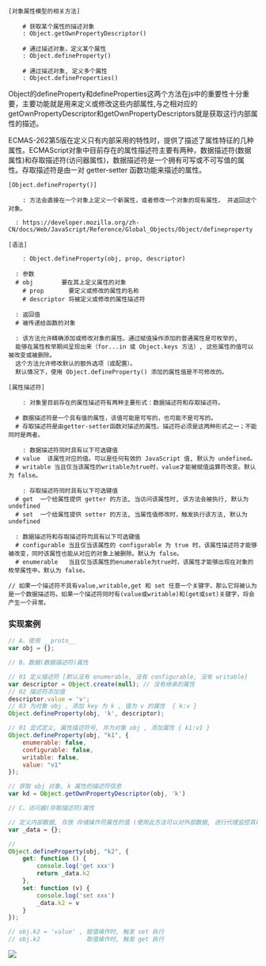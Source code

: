 
```
[对象属性模型的相关方法]

	# 获取某个属性的描述对象
	: Object.getOwnPropertyDescriptor()

	# 通过描述对象，定义某个属性
	: Object.defineProperty()

	# 通过描述对象, 定义多个属性
	: Object.defineProperties()
```

Object的defineProperty和defineProperties这两个方法在js中的重要性十分重要，主要功能就是用来定义或修改这些内部属性,与之相对应的getOwnPropertyDescriptor和getOwnPropertyDescriptors就是获取这行内部属性的描述。

ECMAS-262第5版在定义只有内部采用的特性时，提供了描述了属性特征的几种属性。ECMAScript对象中目前存在的属性描述符主要有两种，数据描述符(数据属性)和存取描述符(访问器属性)，数据描述符是一个拥有可写或不可写值的属性。存取描述符是由一对 getter-setter 函数功能来描述的属性。

```
[Object.defineProperty()]

	: 方法会直接在一个对象上定义一个新属性，或者修改一个对象的现有属性， 并返回这个对象。

  : https://developer.mozilla.org/zh-CN/docs/Web/JavaScript/Reference/Global_Objects/Object/defineproperty

[语法]

	: Object.defineProperty(obj, prop, descriptor)

  : 参数
  # obj        要在其上定义属性的对象
	# prop       要定义或修改的属性的名称
	# descriptor 将被定义或修改的属性描述符

  : 返回值
  # 被传递给函数的对象

  : 该方法允许精确添加或修改对象的属性。通过赋值操作添加的普通属性是可枚举的, 
  能够在属性枚举期间呈现出来（for...in 或 Object.keys 方法）, 这些属性的值可以被改变或被删除。
  这个方法允许修改默认的额外选项（或配置）。
  默认情况下，使用 Object.defineProperty() 添加的属性值是不可修改的。

[属性描述符]

	: 对象里目前存在的属性描述符有两种主要形式：数据描述符和存取描述符。

  # 数据描述符是一个具有值的属性，该值可能是可写的，也可能不是可写的。
  # 存取描述符是由getter-setter函数对描述的属性。描述符必须是这两种形式之一；不能同时是两者。

	: 数据描述符同时具有以下可选键值
  # value  该属性对应的值。可以是任何有效的 JavaScript 值, 默认为 undefined。
  # writable 当且仅当该属性的writable为true时，value才能被赋值运算符改变。默认为 false。

	: 存取描述符同时具有以下可选键值
  # get  一个给属性提供 getter 的方法, 当访问该属性时, 该方法会被执行, 默认为 undefined
  # set  一个给属性提供 setter 的方法, 当属性值修改时，触发执行该方法, 默认为 undefined

  : 数据描述符和存取描述符均具有以下可选键值
  # configurable 当且仅当该属性的 configurable 为 true 时，该属性描述符才能够被改变，同时该属性也能从对应的对象上被删除。默认为 false。
  # enumerable   当且仅当该属性的enumerable为true时，该属性才能够出现在对象的枚举属性中。默认为 false。

// 如果一个描述符不具有value,writable,get 和 set 任意一个关键字，那么它将被认为是一个数据描述符。如果一个描述符同时有(value或writable)和(get或set)关键字，将会产生一个异常。
```

### 实现案例

```javascript
// A、使用 __proto__
var obj = {};

// B、数据(数据描述符)属性

// 01 定义描述符 [默认没有 enumerable, 没有 configurable, 没有 writable]
var descriptor = Object.create(null); // 没有继承的属性
// 02 描述符添加值
descriptor.value = 'v';
// 03 为对象 obj , 添加 key 为 k , 值为 v 的属性  { k:v }
Object.defineProperty(obj, 'k', descriptor);

// 01 显式定义, 属性描述符号, 并为对象 obj , 添加属性 { k1:v1 }
Object.defineProperty(obj, "k1", {
    enumerable: false,
    configurable: false,
    writable: false,
    value: "v1"
});

// 获取 obj 对象, k 属性的描述符信息
var kd = Object.getOwnPropertyDescriptor(obj, 'k')

// C、访问器(存取描述符)属性

// 定义内部数据, 存放 存储操作符属性的值 (使用此方法可以对外部数据, 进行代理监控其取值和赋值操作)
var _data = {};

//
Object.defineProperty(obj, "k2", {
    get: function () {
        console.log('get xxx')
        return _data.k2
    },
    set: function (v) {
        console.log('set xxx')
        _data.k2 = v
    }
});

// obj.k2 = 'value' , 赋值操作时, 触发 set 执行
// obj.k2             取值操作时, 触发 get 执行
```

![](http://localhost/it/front-end/1574088648735-1ea1d759-9722-4ff9-a8fa-b16afd4d5b0f.webp#align=left&display=inline&height=1114&originHeight=1114&originWidth=1224&size=0&status=done&width=1224)
